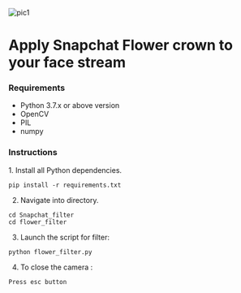 ![pic1](C:\Users\Sandeep\OneDrive\Desktop\komal\venv\Face-X\Snapchat_Filters\flower_filter\pic1.jpg)
<h1>Apply Snapchat Flower crown to your face stream</h1>

<h3>Requirements</h3>
<ul>
 <li>Python 3.7.x or above version</li>
 <li>OpenCV</li>
 <li>PIL</li>
 <li>numpy</li>
</ul>

<h3>Instructions</h3>
1. Install all Python dependencies.

```
pip install -r requirements.txt
```

2. Navigate into directory.

```
cd Snapchat_filter
cd flower_filter
```

3. Launch the script for filter:

```
python flower_filter.py
```
4. To close the camera :
```
Press esc button
```


